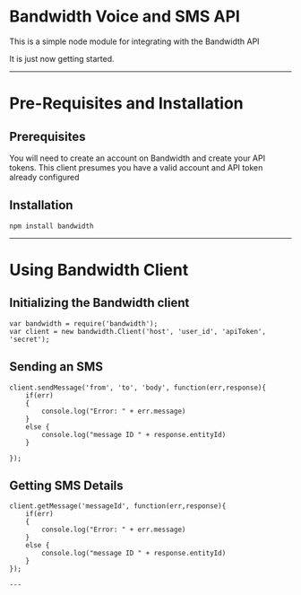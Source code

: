 # Bandwidth Voice and SMS API

This is a simple node module for integrating with the Bandwidth  API

It is just now getting started.

---

# Pre-Requisites and Installation
## Prerequisites

You will need to create an account on Bandwidth and create your API tokens.
This client presumes you have a valid account and API token already configured

## Installation 
```shell
npm install bandwidth

```

---

# Using Bandwidth Client

## Initializing the Bandwidth client

```
var bandwidth = require('bandwidth');
var client = new bandwidth.Client('host', 'user_id', 'apiToken', 'secret');
```
## Sending an SMS
```
client.sendMessage('from', 'to', 'body', function(err,response){
	if(err)
	{
		console.log("Error: " + err.message)
	}
	else {
		console.log("message ID " + response.entityId)
	}
	
});
```
## Getting SMS Details
```
client.getMessage('messageId', function(err,response){
	if(err)
	{
		console.log("Error: " + err.message)
	}
	else {
		console.log("message ID " + response.entityId)
	}
});

---

